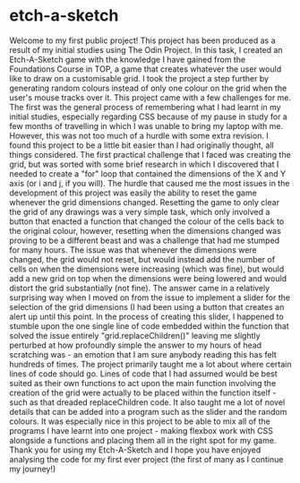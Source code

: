 # etch-a-sketch
Welcome to my first public project! This project has been produced as a result of my initial studies using The Odin Project. In this task, I created an Etch-A-Sketch game with the knowledge I have gained from the Foundations Course in TOP, a game that creates whatever the user would like to draw on a customisable grid. I took the project a step further by generating random colours instead of only one colour on the grid when the user's mouse tracks over it. 
This project came with a few challenges for me. The first was the general process of remembering what I had learnt in my initial studies, especially regarding CSS because of my pause in study for a few months of travelling in which I was unable to bring my laptop with me. However, this was not too much of a hurdle with some extra revision. I found this project to be a little bit easier than I had originally thought, all things considered. The first practical challenge that I faced was creating the grid, but was sorted with some brief research in which I discovered that I needed to create a "for" loop that contained the dimensions of the X and Y axis (or i and j, if you will). The hurdle that caused me the most issues in the development of this project was easily the ability to reset the game whenever the grid dimensions changed. Resetting the game to only clear the grid of any drawings was a very simple task, which only involved a button that enacted a function that changed the colour of the cells back to the original colour, however, resetting when the dimensions changed was proving to be a different beast and was a challenge that had me stumped for many hours. The issue was that whenever the dimensions were changed, the grid would not reset, but would instead add the number of cells on when the dimensions were increasing (which was fine), but would add a new grid on top when the dimensions were being lowered and would distort the grid substantially (not fine). The answer came in a relatively surprising way when I moved on from the issue to implement a slider for the selection of the grid dimensions (I had been using a button that creates an alert up until this point. In the process of creating this slider, I happened to stumble upon the one single line of code embedded within the function that solved the issue entirely "grid.replaceChildren()" leaving me slightly perturbed at how profoundly simple the answer to my hours of head scratching was - an emotion that I am sure anybody reading this has felt hundreds of times.
The project primarily taught me a lot about where certain lines of code should go. Lines of code that I had assumed would be best suited as their own functions to act upon the main function involving the creation of the grid were actually to be placed within the function itself - such as that dreaded replaceChildren code. It also taught me a lot of novel details that can be added into a program such as the slider and the random colours. It was especially nice in this project to be able to mix all of the programs I have learnt into one project - making flexbox work with CSS alongside a functions and placing them all in the right spot for my game.
Thank you for using my Etch-A-Sketch and I hope you have enjoyed analysing the code for my first ever project (the first of many as I continue my journey!)
